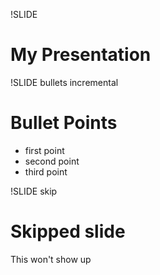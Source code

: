 !SLIDE 
# My Presentation #

!SLIDE bullets incremental
# Bullet Points #

* first point
* second point
* third point

!SLIDE skip

# Skipped slide

This won't show up
